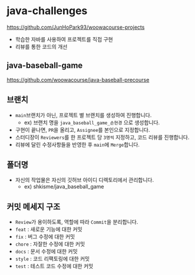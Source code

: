 # java-challenges
https://github.com/JunHoPark93/woowacourse-projects
- 학습한 자바를 사용하여 프로젝트를 직접 구현
- 리뷰를 통한 코드의 개선

## java-baseball-game
https://github.com/woowacourse/java-baseball-precourse

## 브랜치
- `main`브랜치가 아닌, 프로젝트 별 브랜치를 생성하여 진행합니다.
  - ex) 브랜치 명을 `java_baseball_game_손현경` 으로 생성합니다.
- 구현이 끝나면, `PR`을 올리고, `Assignee`를 본인으로 지정합니다.
- 스터디장이 `Reviewers`를 한 프로젝트 당 `3명씩` 지정하고, 코드 리뷰를 진행합니다.
- 리뷰에 달린 수정사항들을 반영한 후 `main`에 `Merge`합니다.
## 폴더명
- 자신의 작업물은 자신의 깃허브 아이디 디렉토리에서 관리합니다.
  - ex) shkisme/java_baseball_game

## 커밋 메세지 구조
- `Review`가 용이하도록, 역할에 따라 `Commit`을 분리합니다.
- `feat` : 새로운 기능에 대한 커밋
- `fix` : 버그 수정에 대한 커밋
- `chore` : 자잘한 수정에 대한 커밋
- `docs` : 문서 수정에 대한 커밋
- `style` : 코드 리팩토링에 대한 커밋
- `test` : 테스트 코드 수정에 대한 커밋